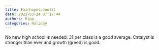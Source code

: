 ```yaml
---
title: Fairhopeschools1
date: 2021-03-24 07:17:44
authors: Ripp
categories: Holiday
---
```


 No new high school is needed. 31 per class is a good average. 
Catalyst is stronger than ever and growth (greed) is good.
